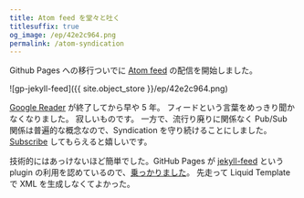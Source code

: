 ```yaml
---
title: Atom feed を堂々と吐く
titlesuffix: true
og_image: /ep/42e2c964.png
permalink: /atom-syndication
---
```


Github Pages への移行ついでに [Atom feed](https://ja.wikipedia.org/wiki/Atom_(%E3%82%A6%E3%82%A7%E3%83%96%E3%82%B3%E3%83%B3%E3%83%86%E3%83%B3%E3%83%84%E9%85%8D%E4%BF%A1)#Atom_Syndication_Format) の配信を開始しました。

![gp-jekyll-feed]({{ site.object_store }}/ep/42e2c964.png)

[Google Reader](https://ja.wikipedia.org/wiki/Google%E3%83%AA%E3%83%BC%E3%83%80%E3%83%BC) が終了してから早や 5 年。
フィードという言葉をめっきり聞かなくなりました。
寂しいものです。
一方で、流行り廃りに関係なく Pub/Sub 関係は普遍的な概念なので、Syndication を守り続けることにしました。
[Subscribe](/feed.xml) してもらえると嬉しいです。

技術的にはあっけないほど簡単でした。GitHub Pages が [jekyll-feed](https://github.com/jekyll/jekyll-feed) という plugin の利用を認めているので、[乗っかりました](https://github.com/tmaesaka/ep.torumk.com/issues/2)。
先走って Liquid Template で XML を生成しなくてよかった。
